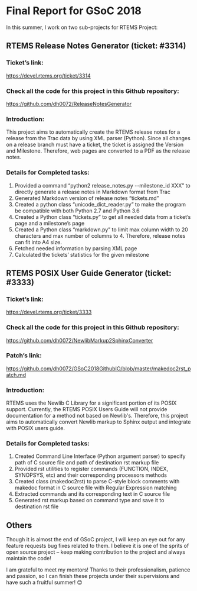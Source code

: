 # Final Report for GSoC 2018 
In this summer, I work on two sub-projects for RTEMS Project:
## RTEMS Release Notes Generator (ticket: #3314)
### Ticket’s link:
https://devel.rtems.org/ticket/3314
### Check all the code for this project in this Github repository:
https://github.com/dh0072/ReleaseNotesGenerator
### Introduction: 
This project aims to automatically create the RTEMS release notes for a release from the Trac data by using XML parser (Python). Since all changes on a release branch must have a ticket, the ticket is assigned the Version and Milestone. Therefore, web pages are converted to a PDF as the release notes.
### Details for Completed tasks:
1. Provided a command “python2 release_notes.py --milestone_id XXX” to directly generate a release notes in Markdown format from Trac
2. Generated Markdown version of release notes “tickets.md”
3. Created a python class “unicode_dict_reader.py” to make the program be compatible with both Python 2.7 and Python 3.6 
4. Created a Python class “tickets.py” to get all needed data from a ticket’s page and a milestone’s page
5. Created a Python class “markdown.py” to limit max column width to 20 characters and max number of columns to 4. Therefore, release notes can fit into A4 size.
6. Fetched needed information by parsing XML page
7. Calculated the tickets’ statistics for the given milestone

## RTEMS POSIX User Guide Generator (ticket: #3333)
### Ticket’s link:
https://devel.rtems.org/ticket/3333
### Check all the code for this project in this Github repository:
https://github.com/dh0072/NewlibMarkup2SphinxConverter
### Patch’s link:
https://github.com/dh0072/GSoC2018GithubIO/blob/master/makedoc2rst_patch.md
### Introduction: 
RTEMS uses the Newlib C Library for a significant portion of its POSIX support. Currently, the RTEMS POSIX Users Guide will not provide documentation for a method not based on Newlib's. Therefore, this project aims to automatically convert Newlib markup to Sphinx output and integrate with POSIX users guide. 
### Details for Completed tasks:
1. Created Command Line Interface (Python argument parser) to specify path of C source file and path of destination rst markup file
2. Provided rst utilities to register commands (FUNCTION, INDEX, SYNOPSYS, etc) and their corresponding processors methods
3. Created class (makedoc2rst) to parse C-style block comments with makedoc format in C source file with Regular Expression matching
4. Extracted commands and its corresponding text in C source file
5. Generated rst markup based on command type and save it to destination rst file

## Others
Though it is almost the end of GSoC project, I will keep an eye out for any feature requests bug fixes related to them. I believe it is one of the sprits of open source project – keep making contribution to the project and always maintain the code!

I am grateful to meet my mentors! Thanks to their professionalism, patience and passion, so I can finish these projects under their supervisions and have such a fruitful summer! 😊
